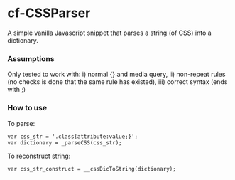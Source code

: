 # cf-CSSParser

A simple vanilla Javascript snippet that parses a string (of CSS) into a dictionary.

### Assumptions
Only tested to work with: 
i) normal {} and media query, 
ii) non-repeat rules (no checks is done that the same rule has existed),
iii) correct syntax (ends with ;)

### How to use
To parse:
```
var css_str = '.class{attribute:value;}';
var dictionary = _parseCSS(css_str);
```

To reconstruct string:
```
var css_str_construct = __cssDicToString(dictionary);
```
